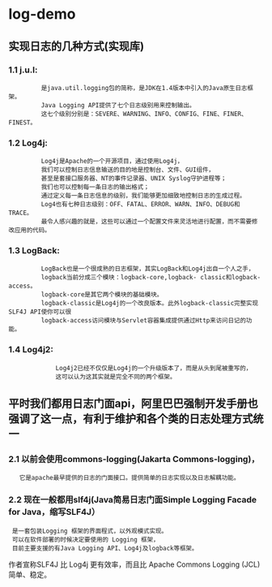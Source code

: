 # log-demo
## 实现日志的几种方式(实现库)
### 1.1  j.u.l: 
             是java.util.logging包的简称，是JDK在1.4版本中引入的Java原生日志框架。
             Java Logging API提供了七个日志级别用来控制输出。
             这七个级别分别是：SEVERE、WARNING、INFO、CONFIG、FINE、FINER、FINEST。
### 1.2   Log4j: 
             Log4j是Apache的一个开源项目，通过使用Log4j，
             我们可以控制日志信息输送的目的地是控制台、文件、GUI组件，
             甚至是套接口服务器、NT的事件记录器、UNIX Syslog守护进程等；
             我们也可以控制每一条日志的输出格式；
             通过定义每一条日志信息的级别，我们能够更加细致地控制日志的生成过程。
             Log4也有七种日志级别：OFF、FATAL、ERROR、WARN、INFO、DEBUG和TRACE。
             最令人感兴趣的就是，这些可以通过一个配置文件来灵活地进行配置，而不需要修改应用的代码。
### 1.3  LogBack: 
             LogBack也是一个很成熟的日志框架，其实LogBack和Log4j出自一个人之手，
             logback当前分成三个模块：logback-core,logback- classic和logback-access。
             logback-core是其它两个模块的基础模块。
             logback-classic是Log4j的一个改良版本。此外logback-classic完整实现SLF4J API使你可以很
             logback-access访问模块与Servlet容器集成提供通过Http来访问日记的功能。
### 1.4  Log4j2:   
                 Log4j2已经不仅仅是Log4j的一个升级版本了，而是从头到尾被重写的，
                 这可以认为这其实就是完全不同的两个框架。
## 平时我们都用日志门面api，阿里巴巴强制开发手册也强调了这一点，有利于维护和各个类的日志处理方式统一
### 2.1 以前会使用commons-logging(Jakarta  Commons-logging)，
       它是apache最早提供的日志的门面接口。提供简单的日志实现以及日志解耦功能。
### 2.2 现在一般都用slf4j(Java简易日志门面Simple Logging Facade for Java，缩写SLF4J）
     是一套包装Logging 框架的界面程式，以外观模式实现。
     可以在软件部署的时候决定要使用的 Logging 框架，
     目前主要支援的有Java Logging API、Log4j及logback等框架。
   作者宣称SLF4J 比 Log4j 更有效率，而且比 Apache Commons Logging (JCL) 简单、稳定。
